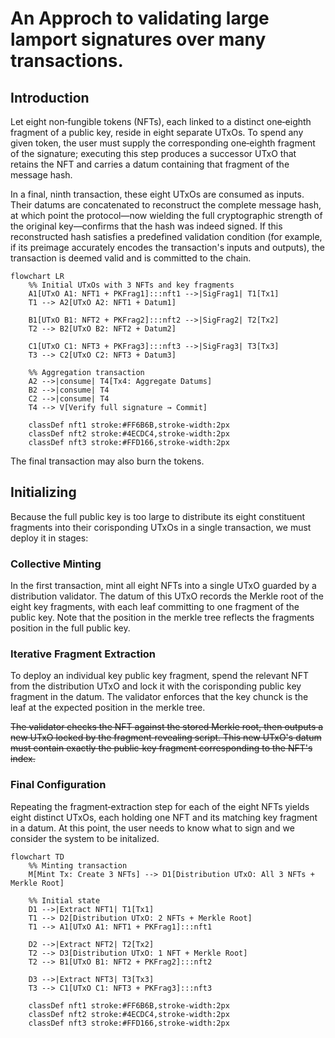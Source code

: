 # An Approch to validating large lamport signatures over many transactions. 

## Introduction

Let eight non‑fungible tokens (NFTs), each linked to a distinct one‑eighth fragment of a public key, reside in eight separate UTxOs. To spend any given token, the user must supply the corresponding one‑eighth fragment of the signature; executing this step produces a successor UTxO that retains the NFT and carries a datum containing that fragment of the message hash.

In a final, ninth transaction, these eight UTxOs are consumed as inputs. Their datums are concatenated to reconstruct the complete message hash, at which point the protocol—now wielding the full cryptographic strength of the original key—confirms that the hash was indeed signed. If this reconstructed hash satisfies a predefined validation condition (for example, if its preimage accurately encodes the transaction's inputs and outputs), the transaction is deemed valid and is committed to the chain.


```mermaid
flowchart LR
    %% Initial UTxOs with 3 NFTs and key fragments
    A1[UTxO A1: NFT1 + PKFrag1]:::nft1 -->|SigFrag1| T1[Tx1]
    T1 --> A2[UTxO A2: NFT1 + Datum1]

    B1[UTxO B1: NFT2 + PKFrag2]:::nft2 -->|SigFrag2| T2[Tx2]
    T2 --> B2[UTxO B2: NFT2 + Datum2]

    C1[UTxO C1: NFT3 + PKFrag3]:::nft3 -->|SigFrag3| T3[Tx3]
    T3 --> C2[UTxO C2: NFT3 + Datum3]

    %% Aggregation transaction
    A2 -->|consume| T4[Tx4: Aggregate Datums]
    B2 -->|consume| T4
    C2 -->|consume| T4
    T4 --> V[Verify full signature → Commit]

    classDef nft1 stroke:#FF6B6B,stroke-width:2px
    classDef nft2 stroke:#4ECDC4,stroke-width:2px
    classDef nft3 stroke:#FFD166,stroke-width:2px
```

The final transaction may also burn the tokens.

## Initializing

Because the full public key is too large to distribute its eight constituent fragments into their corisponding UTxOs in a single transaction, we must deploy it in stages:

### Collective Minting

In the first transaction, mint all eight NFTs into a single UTxO guarded by a distribution validator. The datum of this UTxO records the Merkle root of the eight key fragments, with each leaf committing to one fragment of the public key. Note that the position in the merkle tree reflects the fragments position in the full public key. 



### Iterative Fragment Extraction
To deploy an individual key public key fragment, spend the relevant NFT from the distribution UTxO and lock it with the corisponding public key fragment in the datum. The validator enforces that the key chunck is the leaf at the expected position in the merkle tree. 

~~The validator checks the NFT against the stored Merkle root, then outputs a new UTxO locked by the fragment‑revealing script. This new UTxO's datum must contain exactly the public‑key fragment corresponding to the NFT's index.~~

### Final Configuration
Repeating the fragment‑extraction step for each of the eight NFTs yields eight distinct UTxOs, each holding one NFT and its matching key fragment in a datum. At this point, the user needs to know what to sign and we consider the system to be initalized. 


```mermaid
flowchart TD
    %% Minting transaction
    M[Mint Tx: Create 3 NFTs] --> D1[Distribution UTxO: All 3 NFTs + Merkle Root]

    %% Initial state
    D1 -->|Extract NFT1| T1[Tx1]
    T1 --> D2[Distribution UTxO: 2 NFTs + Merkle Root]
    T1 --> A1[UTxO A1: NFT1 + PKFrag1]:::nft1

    D2 -->|Extract NFT2| T2[Tx2]
    T2 --> D3[Distribution UTxO: 1 NFT + Merkle Root]
    T2 --> B1[UTxO B1: NFT2 + PKFrag2]:::nft2

    D3 -->|Extract NFT3| T3[Tx3]
    T3 --> C1[UTxO C1: NFT3 + PKFrag3]:::nft3

    classDef nft1 stroke:#FF6B6B,stroke-width:2px
    classDef nft2 stroke:#4ECDC4,stroke-width:2px
    classDef nft3 stroke:#FFD166,stroke-width:2px
```

